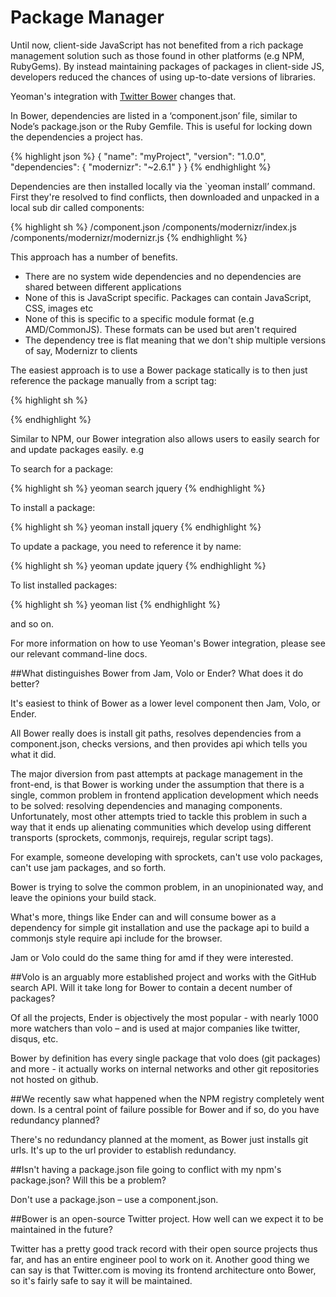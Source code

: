 # Package Manager

Until now, client-side JavaScript has not benefited from a rich package management solution such as those found in other platforms (e.g NPM, RubyGems). By instead maintaining packages of packages in client-side JS, developers reduced the chances of using up-to-date versions of libraries.

Yeoman's integration with [Twitter Bower](http://github.com/twitter/bower) changes that.

In Bower, dependencies are listed in a ‘component.json’ file, similar to Node’s package.json or the Ruby Gemfile. This is useful for locking down the dependencies a project has.


{% highlight json %}
{
  "name": "myProject",
  "version": "1.0.0",
  "dependencies": {
    "modernizr": "~2.6.1"
  }
}
{% endhighlight %}

Dependencies are then installed locally via the `yeoman install’ command. First they're resolved to find conflicts, then downloaded and unpacked in a local sub dir called components:

{% highlight sh %}
/component.json
/components/modernizr/index.js
/components/modernizr/modernizr.js
{% endhighlight %}

This approach has a number of benefits.

* There are no system wide dependencies and no dependencies are shared between different applications
* None of this is JavaScript specific. Packages can contain JavaScript, CSS, images etc
* None of this is specific to a specific module format (e.g AMD/CommonJS). These formats can be used but aren't required
* The dependency tree is flat meaning that we don't ship multiple versions of say, Modernizr to clients


The easiest approach is to use a Bower package statically is to then just reference the package manually from a script tag:

{% highlight sh %}
<script src="components/modernizr/modernizr.js"></script>
{% endhighlight %}

Similar to NPM, our Bower integration also allows users to easily search for and update packages easily. e.g

To search for a package:

{% highlight sh %}
yeoman search jquery
{% endhighlight %}

To install a package:

{% highlight sh %}
yeoman install jquery
{% endhighlight %}

To update a package, you need to reference it by name:

{% highlight sh %}
yeoman update jquery
{% endhighlight %}

To list installed packages:

{% highlight sh %}
yeoman list
{% endhighlight %}

and so on.

For more information on how to use Yeoman's Bower integration, please see our relevant command-line docs.


##What distinguishes Bower from Jam, Volo or Ender? What does it do better?

It's easiest to think of Bower as a lower level component then Jam, Volo, or Ender.

All Bower really does is install git paths, resolves dependencies from a component.json, checks versions, and then provides api which tells you what it did.

The major diversion from past attempts at package management in the front-end, is that Bower is working under the assumption that there is a single, common problem in frontend application development which needs to be solved: resolving dependencies and managing components. Unfortunately, most other attempts tried to tackle this problem in such a way that it ends up alienating communities which develop using different transports (sprockets, commonjs, requirejs, regular script tags).

For example, someone developing with sprockets, can't use volo packages, can't use jam packages, and so forth.

Bower is trying to solve the common problem, in an unopinionated way, and leave the opinions your build stack.

What's more, things like Ender can and will consume bower as a dependency for simple git installation and use the package api to build a commonjs style require api include for the browser.

Jam or Volo could do the same thing for amd if they were interested.

##Volo is an arguably more established project and works with the GitHub search API. Will it take long for Bower to contain a decent number of packages?

Of all the projects, Ender is objectively the most popular - with nearly 1000 more watchers than volo – and is used at major companies like twitter, disqus, etc.

Bower by definition has every single package that volo does (git packages) and more - it actually works on internal networks and other git repositories not hosted on github.

##We recently saw what happened when the NPM registry completely went down. Is a central point of failure possible for Bower and if so, do you have redundancy planned?

There's no redundancy planned at the moment, as Bower just installs git urls. It's up to the url provider to establish redundancy.

##Isn't having a package.json file going to conflict with my npm's package.json? Will this be a problem?

Don't use a package.json – use a component.json.

##Bower is an open-source Twitter project. How well can we expect it to be maintained in the future?

Twitter has a pretty good track record with their open source projects thus far, and has an entire engineer pool to work on it. Another good thing we can say is that Twitter.com is moving its frontend architecture onto Bower, so it's fairly safe to say it will be maintained.

